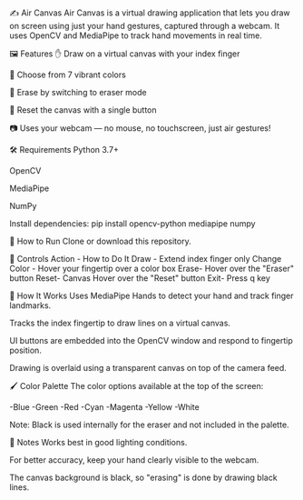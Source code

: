 ✍️ Air Canvas
Air Canvas is a virtual drawing application that lets you draw on screen using just your hand gestures, captured through a webcam. It uses OpenCV and MediaPipe to track hand movements in real time.

🖼️ Features
✋ Draw on a virtual canvas with your index finger

🎨 Choose from 7 vibrant colors

🧽 Erase by switching to eraser mode

🔄 Reset the canvas with a single button

📷 Uses your webcam — no mouse, no touchscreen, just air gestures!

🛠️ Requirements
Python 3.7+

OpenCV

MediaPipe

NumPy

Install dependencies:
pip install opencv-python mediapipe numpy

🚀 How to Run
Clone or download this repository.



🎯 Controls
Action -	How to Do It
Draw	- Extend index finger only
Change Color	- Hover your fingertip over a color box
Erase-	Hover over the "Eraser" button
Reset- Canvas	Hover over the "Reset" button
Exit-	Press q key

🧠 How It Works
Uses MediaPipe Hands to detect your hand and track finger landmarks.

Tracks the index fingertip to draw lines on a virtual canvas.

UI buttons are embedded into the OpenCV window and respond to fingertip position.

Drawing is overlaid using a transparent canvas on top of the camera feed.

🖌️ Color Palette
The color options available at the top of the screen:

-Blue
-Green
-Red
-Cyan
-Magenta
-Yellow
-White

Note: Black is used internally for the eraser and not included in the palette.

📎 Notes
Works best in good lighting conditions.

For better accuracy, keep your hand clearly visible to the webcam.

The canvas background is black, so "erasing" is done by drawing black lines.
